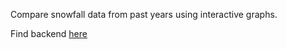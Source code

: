 Compare snowfall data from past years using interactive graphs.

Find backend [here](https://github.com/WillSmithTE/snow-be)
